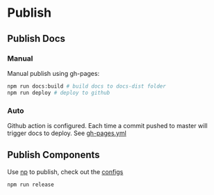 # Publish

## Publish Docs

### Manual

Manual publish using gh-pages:

```bash
npm run docs:build # build docs to docs-dist folder
npm run deploy # deploy to github
```

### Auto

Github action is configured. Each time a commit pushed to master will trigger docs to deploy. See [gh-pages.yml](./.github/workflows/gh-pages.yml)

## Publish Components

Use [np](https://github.com/sindresorhus/np) to publish, check out the [configs](./.np-config.json)

```bash
npm run release
```
